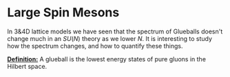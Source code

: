 # Large Spin Mesons

In 3&4D lattice models we have seen that the spectrum of Glueballs doesn't change much in an $SU(N)$ theory as we lower $N$. It is interesting to study how the spectrum changes, and how to quantify these things.

**<u>Definition:</u>** A glueball is the lowest energy states of pure gluons in the Hilbert space.